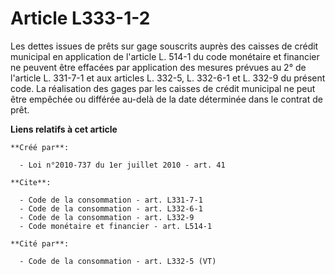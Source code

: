 # Article L333-1-2

Les dettes issues de prêts sur gage souscrits auprès des caisses de crédit municipal en application de l'article L. 514-1 du
code monétaire et financier ne peuvent être effacées par application des mesures prévues au 2° de l'article L. 331-7-1 et aux
articles L. 332-5, L. 332-6-1 et L. 332-9 du présent code. La réalisation des gages par les caisses de crédit municipal ne
peut être empêchée ou différée au-delà de la date déterminée dans le contrat de prêt.

**Liens relatifs à cet article**

	**Créé par**:

	  - Loi n°2010-737 du 1er juillet 2010 - art. 41

	**Cite**:

	  - Code de la consommation - art. L331-7-1
	  - Code de la consommation - art. L332-6-1
	  - Code de la consommation - art. L332-9
	  - Code monétaire et financier - art. L514-1

	**Cité par**:

	  - Code de la consommation - art. L332-5 (VT)

